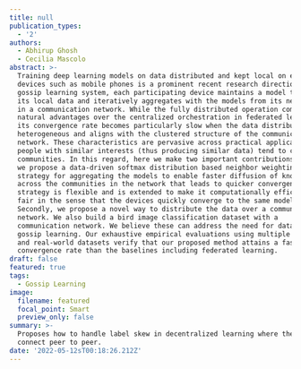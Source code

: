 ```yaml
---
title: null
publication_types:
  - '2'
authors:
  - Abhirup Ghosh
  - Cecilia Mascolo
abstract: >-
  Training deep learning models on data distributed and kept local on edge
  devices such as mobile phones is a prominent recent research direction. In a
  gossip learning system, each participating device maintains a model trained on
  its local data and iteratively aggregates with the models from its neighbours
  in a communication network. While the fully distributed operation comes with
  natural advantages over the centralized orchestration in federated learning,
  its convergence rate becomes particularly slow when the data distribution is
  heterogeneous and aligns with the clustered structure of the communication
  network. These characteristics are pervasive across practical applications as
  people with similar interests (thus producing similar data) tend to create
  communities. In this regard, here we make two important contributions. First,
  we propose a data-driven softmax distribution based neighbor weighting
  strategy for aggregating the models to enable faster diffusion of knowledge
  across the communities in the network that leads to quicker convergence. The
  strategy is flexible and is extended to make it computationally efficient and
  fair in the sense that the devices quickly converge to the same model.
  Secondly, we propose a novel way to distribute the data over a communication
  network. We also build a bird image classification dataset with a
  communication network. We believe these can address the need for datasets for
  gossip learning. Our exhaustive empirical evaluations using multiple synthetic
  and real-world datasets verify that our proposed method attains a faster
  convergence rate than the baselines including federated learning.
draft: false
featured: true
tags:
  - Gossip Learning
image:
  filename: featured
  focal_point: Smart
  preview_only: false
summary: >-
  Proposes how to handle label skew in decentralized learning where the users
  connect peer to peer.
date: '2022-05-12sT00:18:26.212Z'
---
```

